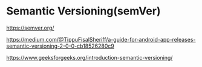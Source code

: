 # Semantic Versioning(semVer)

https://semver.org/

https://medium.com/@TippuFisalSheriff/a-guide-for-android-app-releases-semantic-versioning-2-0-0-cb18526280c9

https://www.geeksforgeeks.org/introduction-semantic-versioning/